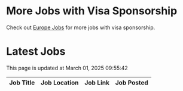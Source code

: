 # More Jobs with Visa Sponsorship

Check out [Europe Jobs](https://github.com/sureshparimi/europejobs#latest-jobs) for more jobs with visa sponsorship.

# Latest Jobs

This page is updated at March 01, 2025 09:55:42

| Job Title | Job Location | Job Link | Job Posted |
| --- | --- | --- | --- |
